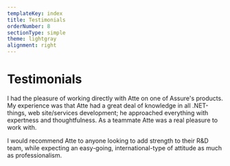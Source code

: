 ```yaml
---
templateKey: index
title: Testimonials
orderNumber: 8
sectionType: simple
theme: lightgray
alignment: right
---
```

# Testimonials

I had the pleasure of working directly with Atte on one of Assure's products. My experience was that Atte had a great deal of knowledge in all .NET-things, web site/services development; he approached everything with expertness and thoughtfulness. As a teammate Atte was a real pleasure to work with.

I would recommend Atte to anyone looking to add strength to their R&D team, while expecting an easy-going, international-type of attitude as much as professionalism.